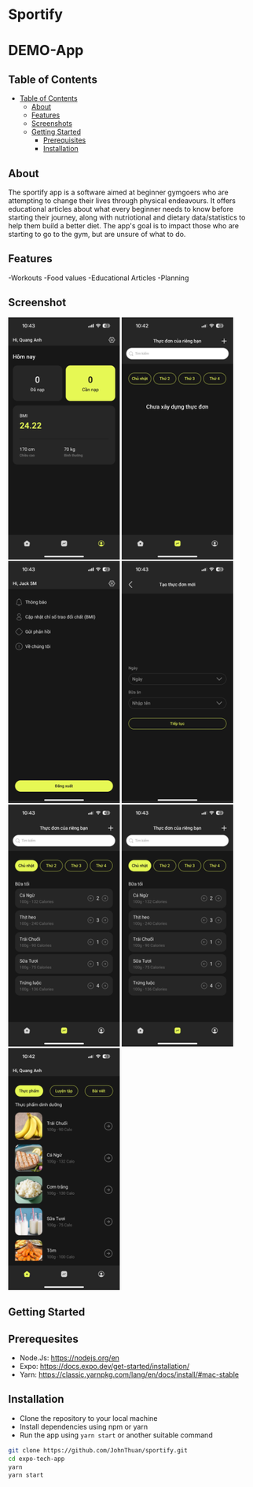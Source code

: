 # Sportify

# DEMO-App

## Table of Contents

-   [Table of Contents](#table-of-contents)
    -   [About](#about)
    -   [Features](#features)
    -   [Screenshots](#screenshots)
    -   [Getting Started](#getting-started)
        -   [Prerequisites](#prerequisites)
        -   [Installation](#installation)

## About
The sportify app is a software aimed at beginner gymgoers who are attempting to change their lives through physical endeavours. It offers educational articles about what every beginner needs to know before starting their journey, along with nutriotional and dietary data/statistics to help them build a better diet. The app's goal is to impact those who are starting to go to the gym, but are unsure of what to do.

          
## Features
-Workouts
-Food values
-Educational Articles
-Planning

## Screenshot
<p float='left'>
<img src="assets/Home page.jpg" width="45%" alt='screen1'>
<img src="assets/BuildingMenu.jpg" width="45%" alt='screen1'>
<img src="assets/Setting.jpg" width="45%" alt='screen1'>
<img src="assets/Tracking.jpg" width="45%" alt='screen1'>
<img src="assets/Food.jpg" width="45%" alt='screen1'>
<img src="assets/Food.jpg" width="45%" alt='screen1'>
<img src="assets/Food2.jpg" width="45%" alt='screen1'>
</p>


## Getting Started

## Prerequesites

-   Node.Js: https://nodejs.org/en
-   Expo: https://docs.expo.dev/get-started/installation/
-   Yarn: https://classic.yarnpkg.com/lang/en/docs/install/#mac-stable
  
## Installation

-   Clone the repository to your local machine
-   Install dependencies using npm or yarn
-   Run the app using `yarn start` or another suitable command

```bash
git clone https://github.com/JohnThuan/sportify.git
cd expo-tech-app
yarn
yarn start
```

